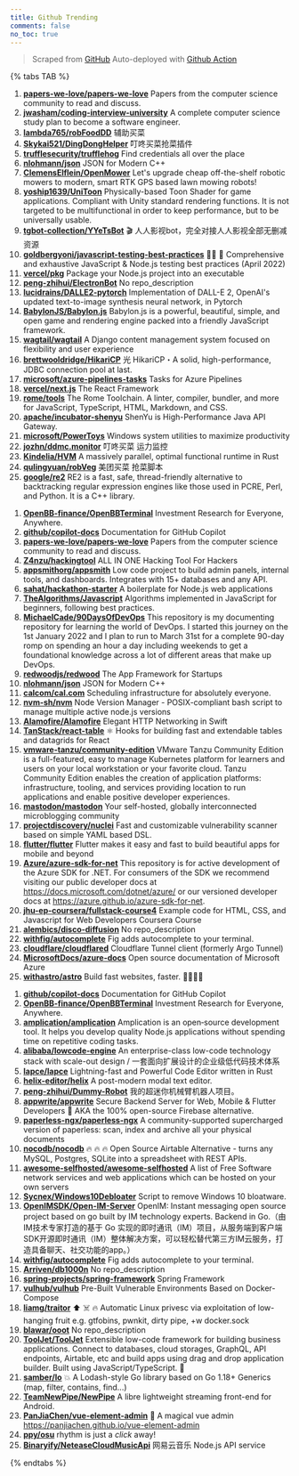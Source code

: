 ```yaml
---
title: Github Trending
comments: false
no_toc: true
---
```


> Scraped from [GitHub](https://github.com/trending)
Auto-deployed with [Github Action](https://docs.github.com/en/actions)

{% tabs TAB %}
<!-- tab Daily -->
1. [**papers-we-love/papers-we-love**](https://github.com/papers-we-love/papers-we-love)
Papers from the computer science community to read and discuss.
2. [**jwasham/coding-interview-university**](https://github.com/jwasham/coding-interview-university)
A complete computer science study plan to become a software engineer.
3. [**lambda765/robFoodDD**](https://github.com/lambda765/robFoodDD)
辅助买菜
4. [**Skykai521/DingDongHelper**](https://github.com/Skykai521/DingDongHelper)
叮咚买菜抢菜插件
5. [**trufflesecurity/trufflehog**](https://github.com/trufflesecurity/trufflehog)
Find credentials all over the place
6. [**nlohmann/json**](https://github.com/nlohmann/json)
JSON for Modern C++
7. [**ClemensElflein/OpenMower**](https://github.com/ClemensElflein/OpenMower)
Let's upgrade cheap off-the-shelf robotic mowers to modern, smart RTK GPS based lawn mowing robots!
8. [**yoship1639/UniToon**](https://github.com/yoship1639/UniToon)
Physically-based Toon Shader for game applications. Compliant with Unity standard rendering functions. It is not targeted to be multifunctional in order to keep performance, but to be universally usable.
9. [**tgbot-collection/YYeTsBot**](https://github.com/tgbot-collection/YYeTsBot)
🎬 人人影视bot，完全对接人人影视全部无删减资源
10. [**goldbergyoni/javascript-testing-best-practices**](https://github.com/goldbergyoni/javascript-testing-best-practices)
📗🌐 🚢 Comprehensive and exhaustive JavaScript & Node.js testing best practices (April 2022)
11. [**vercel/pkg**](https://github.com/vercel/pkg)
Package your Node.js project into an executable
12. [**peng-zhihui/ElectronBot**](https://github.com/peng-zhihui/ElectronBot)
No repo_description
13. [**lucidrains/DALLE2-pytorch**](https://github.com/lucidrains/DALLE2-pytorch)
Implementation of DALL-E 2, OpenAI's updated text-to-image synthesis neural network, in Pytorch
14. [**BabylonJS/Babylon.js**](https://github.com/BabylonJS/Babylon.js)
Babylon.js is a powerful, beautiful, simple, and open game and rendering engine packed into a friendly JavaScript framework.
15. [**wagtail/wagtail**](https://github.com/wagtail/wagtail)
A Django content management system focused on flexibility and user experience
16. [**brettwooldridge/HikariCP**](https://github.com/brettwooldridge/HikariCP)
光 HikariCP・A solid, high-performance, JDBC connection pool at last.
17. [**microsoft/azure-pipelines-tasks**](https://github.com/microsoft/azure-pipelines-tasks)
Tasks for Azure Pipelines
18. [**vercel/next.js**](https://github.com/vercel/next.js)
The React Framework
19. [**rome/tools**](https://github.com/rome/tools)
The Rome Toolchain. A linter, compiler, bundler, and more for JavaScript, TypeScript, HTML, Markdown, and CSS.
20. [**apache/incubator-shenyu**](https://github.com/apache/incubator-shenyu)
ShenYu is High-Performance Java API Gateway.
21. [**microsoft/PowerToys**](https://github.com/microsoft/PowerToys)
Windows system utilities to maximize productivity
22. [**jozhn/ddmc.monitor**](https://github.com/jozhn/ddmc.monitor)
叮咚买菜 运力监控
23. [**Kindelia/HVM**](https://github.com/Kindelia/HVM)
A massively parallel, optimal functional runtime in Rust
24. [**qulingyuan/robVeg**](https://github.com/qulingyuan/robVeg)
美团买菜 抢菜脚本
25. [**google/re2**](https://github.com/google/re2)
RE2 is a fast, safe, thread-friendly alternative to backtracking regular expression engines like those used in PCRE, Perl, and Python. It is a C++ library.
<!-- endtab -->
<!-- tab Weekly -->
1. [**OpenBB-finance/OpenBBTerminal**](https://github.com/OpenBB-finance/OpenBBTerminal)
Investment Research for Everyone, Anywhere.
2. [**github/copilot-docs**](https://github.com/github/copilot-docs)
Documentation for GitHub Copilot
3. [**papers-we-love/papers-we-love**](https://github.com/papers-we-love/papers-we-love)
Papers from the computer science community to read and discuss.
4. [**Z4nzu/hackingtool**](https://github.com/Z4nzu/hackingtool)
ALL IN ONE Hacking Tool For Hackers
5. [**appsmithorg/appsmith**](https://github.com/appsmithorg/appsmith)
Low code project to build admin panels, internal tools, and dashboards. Integrates with 15+ databases and any API.
6. [**sahat/hackathon-starter**](https://github.com/sahat/hackathon-starter)
A boilerplate for Node.js web applications
7. [**TheAlgorithms/Javascript**](https://github.com/TheAlgorithms/Javascript)
Algorithms implemented in JavaScript for beginners, following best practices.
8. [**MichaelCade/90DaysOfDevOps**](https://github.com/MichaelCade/90DaysOfDevOps)
This repository is my documenting repository for learning the world of DevOps. I started this journey on the 1st January 2022 and I plan to run to March 31st for a complete 90-day romp on spending an hour a day including weekends to get a foundational knowledge across a lot of different areas that make up DevOps.
9. [**redwoodjs/redwood**](https://github.com/redwoodjs/redwood)
The App Framework for Startups
10. [**nlohmann/json**](https://github.com/nlohmann/json)
JSON for Modern C++
11. [**calcom/cal.com**](https://github.com/calcom/cal.com)
Scheduling infrastructure for absolutely everyone.
12. [**nvm-sh/nvm**](https://github.com/nvm-sh/nvm)
Node Version Manager - POSIX-compliant bash script to manage multiple active node.js versions
13. [**Alamofire/Alamofire**](https://github.com/Alamofire/Alamofire)
Elegant HTTP Networking in Swift
14. [**TanStack/react-table**](https://github.com/TanStack/react-table)
⚛️ Hooks for building fast and extendable tables and datagrids for React
15. [**vmware-tanzu/community-edition**](https://github.com/vmware-tanzu/community-edition)
VMware Tanzu Community Edition is a full-featured, easy to manage Kubernetes platform for learners and users on your local workstation or your favorite cloud. Tanzu Community Edition enables the creation of application platforms: infrastructure, tooling, and services providing location to run applications and enable positive developer experiences.
16. [**mastodon/mastodon**](https://github.com/mastodon/mastodon)
Your self-hosted, globally interconnected microblogging community
17. [**projectdiscovery/nuclei**](https://github.com/projectdiscovery/nuclei)
Fast and customizable vulnerability scanner based on simple YAML based DSL.
18. [**flutter/flutter**](https://github.com/flutter/flutter)
Flutter makes it easy and fast to build beautiful apps for mobile and beyond
19. [**Azure/azure-sdk-for-net**](https://github.com/Azure/azure-sdk-for-net)
This repository is for active development of the Azure SDK for .NET. For consumers of the SDK we recommend visiting our public developer docs at https://docs.microsoft.com/dotnet/azure/ or our versioned developer docs at https://azure.github.io/azure-sdk-for-net.
20. [**jhu-ep-coursera/fullstack-course4**](https://github.com/jhu-ep-coursera/fullstack-course4)
Example code for HTML, CSS, and Javascript for Web Developers Coursera Course
21. [**alembics/disco-diffusion**](https://github.com/alembics/disco-diffusion)
No repo_description
22. [**withfig/autocomplete**](https://github.com/withfig/autocomplete)
Fig adds autocomplete to your terminal.
23. [**cloudflare/cloudflared**](https://github.com/cloudflare/cloudflared)
Cloudflare Tunnel client (formerly Argo Tunnel)
24. [**MicrosoftDocs/azure-docs**](https://github.com/MicrosoftDocs/azure-docs)
Open source documentation of Microsoft Azure
25. [**withastro/astro**](https://github.com/withastro/astro)
Build fast websites, faster. 🚀🧑‍🚀✨
<!-- endtab -->
<!-- tab Monthly -->
1. [**github/copilot-docs**](https://github.com/github/copilot-docs)
Documentation for GitHub Copilot
2. [**OpenBB-finance/OpenBBTerminal**](https://github.com/OpenBB-finance/OpenBBTerminal)
Investment Research for Everyone, Anywhere.
3. [**amplication/amplication**](https://github.com/amplication/amplication)
Amplication is an open‑source development tool. It helps you develop quality Node.js applications without spending time on repetitive coding tasks.
4. [**alibaba/lowcode-engine**](https://github.com/alibaba/lowcode-engine)
An enterprise-class low-code technology stack with scale-out design / 一套面向扩展设计的企业级低代码技术体系
5. [**lapce/lapce**](https://github.com/lapce/lapce)
Lightning-fast and Powerful Code Editor written in Rust
6. [**helix-editor/helix**](https://github.com/helix-editor/helix)
A post-modern modal text editor.
7. [**peng-zhihui/Dummy-Robot**](https://github.com/peng-zhihui/Dummy-Robot)
我的超迷你机械臂机器人项目。
8. [**appwrite/appwrite**](https://github.com/appwrite/appwrite)
Secure Backend Server for Web, Mobile & Flutter Developers 🚀 AKA the 100% open-source Firebase alternative.
9. [**paperless-ngx/paperless-ngx**](https://github.com/paperless-ngx/paperless-ngx)
A community-supported supercharged version of paperless: scan, index and archive all your physical documents
10. [**nocodb/nocodb**](https://github.com/nocodb/nocodb)
🔥 🔥 🔥 Open Source Airtable Alternative - turns any MySQL, Postgres, SQLite into a spreadsheet with REST APIs.
11. [**awesome-selfhosted/awesome-selfhosted**](https://github.com/awesome-selfhosted/awesome-selfhosted)
A list of Free Software network services and web applications which can be hosted on your own servers
12. [**Sycnex/Windows10Debloater**](https://github.com/Sycnex/Windows10Debloater)
Script to remove Windows 10 bloatware.
13. [**OpenIMSDK/Open-IM-Server**](https://github.com/OpenIMSDK/Open-IM-Server)
OpenIM: Instant messaging open source project based on go built by IM technology experts. Backend in Go.（由IM技术专家打造的基于 Go 实现的即时通讯（IM）项目，从服务端到客户端SDK开源即时通讯（IM）整体解决方案，可以轻松替代第三方IM云服务，打造具备聊天、社交功能的app。）
14. [**withfig/autocomplete**](https://github.com/withfig/autocomplete)
Fig adds autocomplete to your terminal.
15. [**Arriven/db1000n**](https://github.com/Arriven/db1000n)
No repo_description
16. [**spring-projects/spring-framework**](https://github.com/spring-projects/spring-framework)
Spring Framework
17. [**vulhub/vulhub**](https://github.com/vulhub/vulhub)
Pre-Built Vulnerable Environments Based on Docker-Compose
18. [**liamg/traitor**](https://github.com/liamg/traitor)
⬆️ ☠️ 🔥 Automatic Linux privesc via exploitation of low-hanging fruit e.g. gtfobins, pwnkit, dirty pipe, +w docker.sock
19. [**blawar/ooot**](https://github.com/blawar/ooot)
No repo_description
20. [**ToolJet/ToolJet**](https://github.com/ToolJet/ToolJet)
Extensible low-code framework for building business applications. Connect to databases, cloud storages, GraphQL, API endpoints, Airtable, etc and build apps using drag and drop application builder. Built using JavaScript/TypeScript. 🚀
21. [**samber/lo**](https://github.com/samber/lo)
💥 A Lodash-style Go library based on Go 1.18+ Generics (map, filter, contains, find...)
22. [**TeamNewPipe/NewPipe**](https://github.com/TeamNewPipe/NewPipe)
A libre lightweight streaming front-end for Android.
23. [**PanJiaChen/vue-element-admin**](https://github.com/PanJiaChen/vue-element-admin)
🎉 A magical vue admin https://panjiachen.github.io/vue-element-admin
24. [**ppy/osu**](https://github.com/ppy/osu)
rhythm is just a *click* away!
25. [**Binaryify/NeteaseCloudMusicApi**](https://github.com/Binaryify/NeteaseCloudMusicApi)
网易云音乐 Node.js API service
<!-- endtab -->
{% endtabs %}
